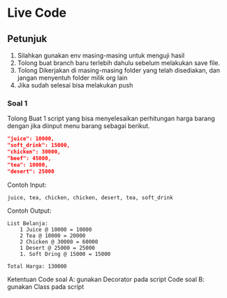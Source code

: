 # Live Code

## Petunjuk
1. Silahkan gunakan env masing-masing untuk menguji hasil
2. Tolong buat branch baru terlebih dahulu sebelum melakukan save file.
3. Tolong Dikerjakan di masing-masing folder yang telah disediakan, dan jangan menyentuh folder milik org lain
4. Jika sudah selesai bisa melakukan push


### Soal 1
Tolong Buat 1 script yang bisa menyelesaikan perhitungan harga barang dengan jika diinput menu barang sebagai berikut.

```json
"juice": 10000,
"soft_drink": 15000,
"chicken": 30000,
"beef": 45000,
"tea": 10000,
"desert": 25000
```

Contoh Input:
```
juice, tea, chicken, chicken, desert, tea, soft_drink
```

Contoh Output:
```
List Belanja:
    1 Juice @ 10000 = 10000
    2 Tea @ 10000 = 20000
    2 Chicken @ 30000 = 60000
    1 Desert @ 25000 = 25000
    1. Soft Dring @ 15000 = 15000

Total Harga: 130000
```
Ketentuan
Code soal A: gunakan Decorator pada script
Code soal B: gunakan Class pada script
